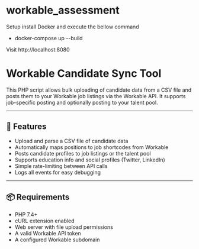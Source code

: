 # workable_assessment
Setup
install Docker and execute the bellow command
 - docker-compose up --build

Visit http://localhost:8080

# Workable Candidate Sync Tool

This PHP script allows bulk uploading of candidate data from a CSV file and posts them to your Workable job listings via the Workable API. It supports job-specific posting and optionally posting to your talent pool.

---

## 🚀 Features

- Upload and parse a CSV file of candidate data
- Automatically maps positions to job shortcodes from Workable
- Posts candidate profiles to job listings or the talent pool
- Supports education info and social profiles (Twitter, LinkedIn)
- Simple rate-limiting between API calls
- Logs all events for easy debugging

---

## 📦 Requirements

- PHP 7.4+
- cURL extension enabled
- Web server with file upload permissions
- A valid Workable API token
- A configured Workable subdomain
